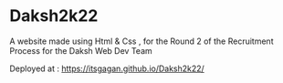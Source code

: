 # Daksh2k22
A website made using Html &amp; Css , for the Round 2 of the Recruitment Process for the Daksh Web Dev Team

Deployed at : https://itsgagan.github.io/Daksh2k22/
